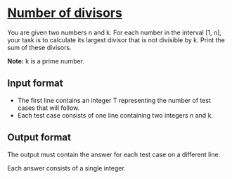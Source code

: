# [Number of divisors][link]

You are given two numbers n and k. For each number in the interval [1, n], your task is to calculate its largest divisor that is not divisible by k. Print the sum of these divisors.

**Note:** k is a prime number.

## Input format

- The first line contains an integer T representing the number of test cases that will follow.
- Each test case consists of one line containing two integers n and k.

## Output format

The output must contain the answer for each test case on a different line.

Each answer consists of a single integer.

[link]: https://www.hackerearth.com/practice/basic-programming/recursion/recursion-and-backtracking/practice-problems/algorithm/k-excess-1-be669e5a/
